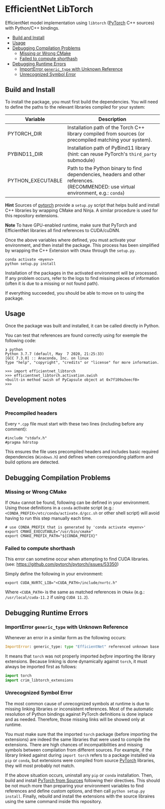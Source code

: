 # EfficientNet LibTorch

EfficientNet model implementation using `libtorch` ([PyTorch][pytorch] C++ sources) with Python/C++ bindings.

[pytorch]: https://github.com/pytorch/pytorch

- [Build and Install](#build-and-install)
- [Usage](#usage)
- [Debugging Compilation Problems](#debugging-compilation-problems)
  - [Missing or Wrong CMake](#missing-or-wrong-cmake)
  - [Failed to compute shorthash](#failed-to-compute-shorthash)
- [Debugging Runtime Errors](#debugging-runtime-errors)
  - [ImportError `generic_type` with Unknown Reference](#importerror-generic_type-with-unknown-reference)
  - [Unrecognized Symbol Error](#unrecognized-symbol-error)

## Build and Install

To install the package, you must first build the dependencies.
You will need to define the paths to the relevant libraries compiled for your system:

| Variable           | Description                                               |
| ------------------ | --------------------------------------------------------- |
| PYTORCH_DIR        | Installation path of the Torch C++ library compiled from sources (or precompiled matching your system).  |
| PYBIND11_DIR       | Installation path of PyBind11 library <br> (hint: can reuse PyTorch's `third_party` submodule)           |
| PYTHON_EXECUTABLE  | Path to the Python binary to find dependencies, headers and other references. <br> (RECOMMENDED: use virtual environment, e.g.: `conda`)   |

**Hint**
Sources of [pytorch] provide a `setup.py` script that helps build and install C++ libraries by wrapping CMake and Ninja.
A similar procedure is used for this repository extensions.

**Note**
To have GPU-enabled runtime, make sure that PyTorch and EfficientNet libraries all find references to CUDA/cuDNN.

Once the above variables where defined, you must activate your environment, and then install the package.
This process has been simplified by wrapping the C++ Extension with `CMake` through the `setup.py`.

``` shell
conda activate <myenv>
python setup.py install
```

Installation of the packages in the activated environment will be processed. If any problem occurs, refer
to the logs to find missing pieces of information (often it is due to a missing or not found path).

If everything succeeded, you should be able to move on to using the package.


## Usage

Once the package was built and installed, it can be called directly in Python.

You can test that references are found correctly using for exemple the following code:

``` shell
❯ python
Python 3.7.7 (default, May  7 2020, 21:25:33)
[GCC 7.3.0] :: Anaconda, Inc. on linux
Type "help", "copyright", "credits" or "license" for more information.

>>> import efficientnet_libtorch
>>> efficientnet_libtorch.activation.swish
<built-in method swish of PyCapsule object at 0x7f109a3eecf0>
>>>
```

## Development notes

### Precompiled headers

Every `*.cpp` file must start with these two lines (including before any comment):

    #include "stdafx.h"
    #pragma hdrstop

This ensures the file uses precompiled headers and includes basic required dependencies (`Windows.h`) and defines
when corresponding platform and build options are detected.


## Debugging Compilation Problems

### Missing or Wrong CMake

If `CMake` cannot be found, following can be defined in your environment.
Using those definitions in a `conda` activate script
(e.g.: `<CONDA_PREFIX>/etc/conda/activate.d/gcc.sh` or other shell script)
will avoid having to run this step manually each time.

``` shell
# use CONDA_PREFIX that is generated by 'conda activate <myenv>'
export CMAKE_EXECUTABLE="/usr/bin/cmake"
export CMAKE_PREFIX_PATH="${CONDA_PREFIX}"
```

### Failed to compute shorthash

This error can sometime occur when attempting to find CUDA libraries.
(see: https://github.com/pytorch/pytorch/issues/53350)

Simply define the following in your environment:

``` shell
export CUDA_NVRTC_LIB="<CUDA_PATH>/include/nvrtc.h"
```

Where `<CUDA_PATH>` is the same as matched references in `CMake` (e.g.: `/usr/local/cuda-11.2` if using `CUDA 11.2`).

## Debugging Runtime Errors

### ImportError `generic_type` with Unknown Reference

Whenever an error in a similar form as the following occurs:

``` python
ImportError: generic_type: type "EfficientNet" referenced unknown base type "torch::nn::Module"
```

It means that `torch` was not properly imported *before* importing the library extensions.
Because linking is done dynamically against `torch`, it must always be imported first as follows:

``` python
import torch
import crim_libtorch_extensions
```

### Unrecognized Symbol Error

The most common cause of unrecognized symbols at runtime is due to missing linking libraries or inconsistent references.
Most of the automatic resolution of Python bindings against PyTorch definitions is done inplace and as needed.
Therefore, those missing links will be showed only at runtime.

You must make sure that the imported `torch` package (before importing the extensions) are indeed the
same libraries that were used to compile the extensions. There are high chances of incompatibilities and missing
symbols between compilation from different sources. For example, if the library linked against during `import torch`
refers to a package installed via `pip` or `conda`, but extensions were compiled from source [PyTorch][pytorch]
libraries, they will most probably not match.

If the above situation occurs, uninstall any `pip` or `conda` installation. Then, build and install
[PyTorch from Sources](https://github.com/pytorch/pytorch#from-source) following their directives.
This should be not much more than preparing your environment variables to find references and define custom options,
and then call `python setup.py install`. Finally, rebuild and install the extensions with the source libraires using
the same command inside this repository.
